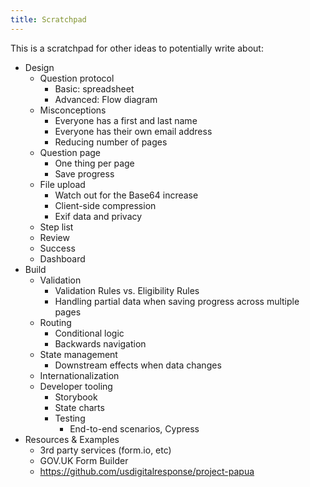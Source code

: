 ```yaml
---
title: Scratchpad
---
```


This is a scratchpad for other ideas to potentially write about:

- Design
  - Question protocol
    - Basic: spreadsheet
    - Advanced: Flow diagram
  - Misconceptions
    - Everyone has a first and last name
    - Everyone has their own email address
    - Reducing number of pages
  - Question page
    - One thing per page
    - Save progress
  - File upload
    - Watch out for the Base64 increase
    - Client-side compression
    - Exif data and privacy
  - Step list
  - Review
  - Success
  - Dashboard
- Build
  - Validation
    - Validation Rules vs. Eligibility Rules
    - Handling partial data when saving progress across multiple pages
  - Routing
    - Conditional logic
    - Backwards navigation
  - State management
    - Downstream effects when data changes
  - Internationalization
  - Developer tooling
    - Storybook
    - State charts
    - Testing
      - End-to-end scenarios, Cypress
- Resources & Examples
  - 3rd party services (form.io, etc)
  - GOV.UK Form Builder
  - https://github.com/usdigitalresponse/project-papua
